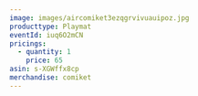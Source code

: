 ```yaml
---
image: images/aircomiket3ezqgrvivuauipoz.jpg
producttype: Playmat
eventId: iuq6O2mCN
pricings:
  - quantity: 1
    price: 65
asin: s-XGWffx8cp
merchandise: comiket
---
```


